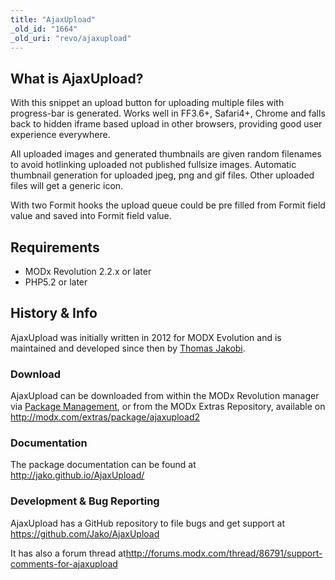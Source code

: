 ```yaml
---
title: "AjaxUpload"
_old_id: "1664"
_old_uri: "revo/ajaxupload"
---
```


<a name="whatis"></a>What is AjaxUpload?
----------------------------------------

 With this snippet an upload button for uploading multiple files with progress-bar is generated. Works well in FF3.6+, Safari4+, Chrome and falls back to hidden iframe based upload in other browsers, providing good user experience everywhere.

 All uploaded images and generated thumbnails are given random filenames to avoid hotlinking uploaded not published fullsize images. Automatic thumbnail generation for uploaded jpeg, png and gif files. Other uploaded files will get a generic icon.

 With two Formit hooks the upload queue could be pre filled from Formit field value and saved into Formit field value.

<a name="requirements"></a>Requirements
---------------------------------------

- MODx Revolution 2.2.x or later
- PHP5.2 or later

History & Info
--------------

 AjaxUpload was initially written in 2012 for MODX Evolution and is maintained and developed since then by [Thomas Jakobi](https://github.com/jako).

### <a name="download"></a>Download

 AjaxUpload can be downloaded from within the MODx Revolution manager via [Package Management](display/revolution20/Package+Management "Package Management"), or from the MODx Extras Repository, available on <http://modx.com/extras/package/ajaxupload2>

 [](http://modx.com/extras/package/ajaxupload2)

### Documentation

 The package documentation can be found at <http://jako.github.io/AjaxUpload/>

### <a name="bugtracker"></a>

### Development & Bug Reporting

 AjaxUpload has a GitHub repository to file bugs and get support at <https://github.com/Jako/AjaxUpload>

 It has also a forum thread at<http://forums.modx.com/thread/86791/support-comments-for-ajaxupload>

<a name="usage"></a>
--------------------